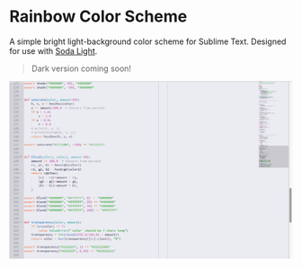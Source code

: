 # Rainbow Color Scheme

A simple bright light-background color scheme for Sublime Text. Designed for use with [Soda Light](https://github.com/buymeasoda/soda-theme).

> Dark version coming soon!

![Screenshot](src/Rainbow.png)
